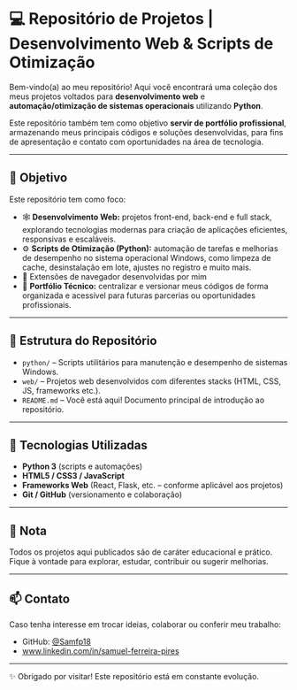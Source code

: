 # 💻 Repositório de Projetos | Desenvolvimento Web & Scripts de Otimização

Bem-vindo(a) ao meu repositório! Aqui você encontrará uma coleção dos meus projetos voltados para **desenvolvimento web** e **automação/otimização de sistemas operacionais** utilizando **Python**.

Este repositório também tem como objetivo **servir de portfólio profissional**, armazenando meus principais códigos e soluções desenvolvidas, para fins de apresentação e contato com oportunidades na área de tecnologia.

---

## 🧠 Objetivo

Este repositório tem como foco:

- 🕸️ **Desenvolvimento Web:** projetos front-end, back-end e full stack, explorando tecnologias modernas para criação de aplicações eficientes, responsivas e escaláveis.
- ⚙️ **Scripts de Otimização (Python):** automação de tarefas e melhorias de desempenho no sistema operacional Windows, como limpeza de cache, desinstalação em lote, ajustes no registro e muito mais.
-  🧩 Extensões de navegador desenvolvidas por mim
- 📂 **Portfólio Técnico:** centralizar e versionar meus códigos de forma organizada e acessível para futuras parcerias ou oportunidades profissionais.

---

## 📁 Estrutura do Repositório

- `python/` – Scripts utilitários para manutenção e desempenho de sistemas Windows.
- `web/` – Projetos web desenvolvidos com diferentes stacks (HTML, CSS, JS, frameworks etc.).
- `README.md` – Você está aqui! Documento principal de introdução ao repositório.

---

## 🚀 Tecnologias Utilizadas

- **Python 3** (scripts e automações)
- **HTML5 / CSS3 / JavaScript**
- **Frameworks Web** (React, Flask, etc. – conforme aplicável aos projetos)
- **Git / GitHub** (versionamento e colaboração)

---

## 📌 Nota

Todos os projetos aqui publicados são de caráter educacional e prático. Fique à vontade para explorar, estudar, contribuir ou sugerir melhorias.

---

## 📫 Contato

Caso tenha interesse em trocar ideias, colaborar ou conferir meu trabalho:

- GitHub: [@Samfp18](https://github.com/Samfp18)
- www.linkedin.com/in/samuel-ferreira-pires

---

✨ Obrigado por visitar! Este repositório está em constante evolução.
